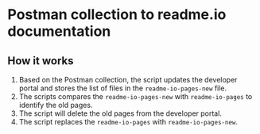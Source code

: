 # Postman collection to readme.io documentation

## How it works

1. Based on the Postman collection, the script updates the developer portal and stores the list of files in the `readme-io-pages-new` file.
2. The scripts compares the `readme-io-pages-new` with `readme-io-pages` to identify the old pages.
3. The script will delete the old pages from the developer portal.
4. The script replaces the `readme-io-pages` with `readme-io-pages-new`.